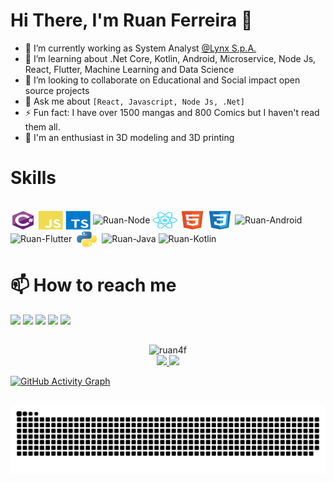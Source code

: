<!--
**ruan4f/ruan4f** is a ✨ _special_ ✨ repository because its `README.md` (this file) appears on your GitHub profile.

Here are some ideas to get you started:

- 🔭 I’m currently working on ...
- 🌱 I’m currently learning ...
- 👯 I’m looking to collaborate on ...
- 🤔 I’m looking for help with ...
- 💬 Ask me about ...
- 📫 How to reach me: ...
- 😄 Pronouns: ...
- ⚡ Fun fact: ...
-->
# Hi There, I'm Ruan Ferreira 👋

- 🔭 I’m currently working as System Analyst [@Lynx S.p.A.](https://www.linkedin.com/company/lynx-spa/about/)
- 🌱 I’m learning about .Net Core, Kotlin, Android, Microservice, Node Js, React, Flutter, Machine Learning and Data Science
- 👯 I’m looking to collaborate on Educational and Social impact open source projects
- 💬 Ask me about `[React, Javascript, Node Js, .Net]` 
- ⚡ Fun fact: I have over 1500 mangas and 800 Comics but I haven't read them all.
- 🌱 I'm an enthusiast in 3D modeling and 3D printing

# Skills
<div style="display: inline_block"><br>
  <img align="center" alt="Ruan-Csharp" height="30" width="40" src="https://raw.githubusercontent.com/devicons/devicon/master/icons/csharp/csharp-original.svg"> 
  <img align="center" alt="Ruan-Js" height="30" width="40" src="https://raw.githubusercontent.com/devicons/devicon/master/icons/javascript/javascript-plain.svg">
  <img align="center" alt="Ruan-Ts" height="30" width="40" src="https://raw.githubusercontent.com/devicons/devicon/master/icons/typescript/typescript-plain.svg">
  <img align="center" alt="Ruan-Node" height="30" width="40" src="https://cdn.jsdelivr.net/gh/devicons/devicon/icons/nodejs/nodejs-plain.svg" />
  <img align="center" alt="Ruan-React" height="30" width="40" src="https://raw.githubusercontent.com/devicons/devicon/master/icons/react/react-original.svg">
  <img align="center" alt="Ruan-HTML" height="30" width="40" src="https://raw.githubusercontent.com/devicons/devicon/master/icons/html5/html5-original.svg">
  <img align="center" alt="Ruan-CSS" height="30" width="40" src="https://raw.githubusercontent.com/devicons/devicon/master/icons/css3/css3-original.svg">  
  <img align="center" alt="Ruan-Android" height="30" width="40" src="https://cdn.jsdelivr.net/gh/devicons/devicon/icons/android/android-plain.svg" />
  <img align="center" alt="Ruan-Flutter" height="30" width="40" src="https://cdn.jsdelivr.net/gh/devicons/devicon/icons/flutter/flutter-original.svg" />
  <img align="center" alt="Ruan-Python" height="30" width="40" src="https://raw.githubusercontent.com/devicons/devicon/master/icons/python/python-original.svg">
  <img align="center" alt="Ruan-Java" height="30" width="40" src="https://cdn.jsdelivr.net/gh/devicons/devicon/icons/java/java-original.svg" />
  <img align="center" alt="Ruan-Kotlin" height="30" width="40" src="https://cdn.jsdelivr.net/gh/devicons/devicon/icons/kotlin/kotlin-original.svg" />
</div>

##

# 📫 How to reach me
<div>  
  <a href="https://github.com/ruan4f/" target="_blank"><img src="https://img.shields.io/badge/GitHub-100000?style=for-the-badge&logo=github&logoColor=white" target="_blank"></a>  
  <a href="https://www.facebook.com/ruanferreiradasilva/" target="_blank"><img src="https://img.shields.io/badge/Facebook-1877F2?style=for-the-badge&logo=facebook&logoColor=white" target="_blank"></a>  
  <a href="https://instagram.com/ruanferreiras" target="_blank"><img src="https://img.shields.io/badge/-Instagram-%23E4405F?style=for-the-badge&logo=instagram&logoColor=white" target="_blank"></a>  
  <a href="mailto:ruan4f@gmail.com"><img src="https://img.shields.io/badge/-Gmail-%23333?style=for-the-badge&logo=gmail&logoColor=white" target="_blank"></a>
  <a href="https://www.linkedin.com/in/ruan-ferreira-b27a7568" target="_blank"><img src="https://img.shields.io/badge/-LinkedIn-%230077B5?style=for-the-badge&logo=linkedin&logoColor=white" target="_blank"></a> 
</div>

##

<div align="center">  
  <img height="180em" src="http://github-readme-streak-stats.herokuapp.com?user=ruan4f&theme=radical&date_format=j%2Fn%5B%2FY%5D" alt="ruan4f" />
</div>
  
<div align="center">
  <a href="https://github.com/ruan4f">
  <img height="180em" src="https://github-readme-stats.vercel.app/api?username=ruan4f&show_icons=true&theme=radical&include_all_commits=true&count_private=true"/>    
  <img height="180em" src="https://github-readme-stats.vercel.app/api/top-langs/?username=ruan4f&layout=compact&langs_count=7&theme=radical&include_all_commits=true"/>  
</div>

![GitHub Activity Graph](https://github-readme-activity-graph.vercel.app/graph?username=ruan4f&theme=dracula)  
  
##
![Snake animation](https://github.com/ruan4f/ruan4f/blob/output/github-contribution-grid-snake.svg) 

